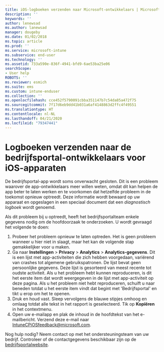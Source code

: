 ```yaml
---
title: iOS-logboeken verzenden naar Microsoft-ontwikkelaars | Microsoft Docs
description: ''
keywords: ''
author: lenewsad
ms.author: lanewsad
manager: dougeby
ms.date: 01/02/2018
ms.topic: article
ms.prod: ''
ms.service: microsoft-intune
ms.subservice: end-user
ms.technology: ''
ms.assetid: 733a590e-836f-4941-bfd9-6ae53ba25e06
searchScope:
- User help
ROBOTS: ''
ms.reviewer: esmich
ms.suite: ems
ms.custom: intune-enduser
ms.collection: ''
ms.openlocfilehash: cce452f5790091cbba351147b7c54da85a472f75
ms.sourcegitcommit: 7f17d6eb9dd41b031a6af4148863d2ffc4f49551
ms.translationtype: HT
ms.contentlocale: nl-NL
ms.lasthandoff: 04/21/2020
ms.locfileid: "79347441"
---
```

# <a name="send-logs-to-the-company-portal-developers-for-ios-devices"></a>Logboeken verzenden naar de bedrijfsportal-ontwikkelaars voor iOS-apparaten

De bedrijfsportal-app wordt soms onverwacht gesloten. Dit is een probleem waarover de app-ontwikkelaars meer willen weten, omdat dit kan helpen de app beter te laten werken en te voorkomen dat hetzelfde probleem in de toekomst opnieuw optreedt. Deze informatie wordt bewaard op uw apparaat en opgeslagen in een speciaal document dat een _diagnostisch logboek_ wordt genoemd.

Als dit probleem bij u optreedt, heeft het bedrijfsportalteam enkele gegevens nodig om de hoofdoorzaak te onderzoeken. U wordt gevraagd het volgende te doen:

1. Probeer het probleem opnieuw te laten optreden. Het is geen probleem wanneer u hier niet in slaagt, maar het kan de volgende stap gemakkelijker voor u maken.
2. Ga naar __Instellingen__ > __Privacy__ > __Analytics__ > __Analytics-gegevens__. Dit is een lijst met app-activiteiten die zich hebben voorgedaan, variërend van crashes tot algemene gebruikspatronen. De lijst bevat geen persoonlijke gegevens. Deze lijst is gesorteerd van meest recente tot oudste activiteit. Als u het probleem hebt kunnen reproduceren, is dit het eerste item dat wordt weergegeven in de lijst met app-activiteit op deze pagina. Als u het probleem niet hebt reproduceren, schuift u naar beneden totdat u het eerste item vindt dat begint met 'Bedrijfsportal' en tikt u erop om het te openen.
3. Druk en houd vast. Sleep vervolgens de blauwe stipjes omhoog en omlaag totdat alle tekst in het rapport is geselecteerd. Tik op __Kopiëren__ in het contextmenu.
4. Open uw e-mailapp en plak de inhoud in de hoofdtekst van het e-mailbericht. Verzend deze e-mail naar <a href="mailto:IntuneCPiOSfeedback@microsoft.com?subject=My Company Portal App Closed Unexpectedly&body=Press and hold, then paste your copied Company Portal app logs here.">IntuneCPiOSfeedback@microsoft.com</a>.

Nog hulp nodig? Neem contact op met het ondersteuningsteam van uw bedrijf. Controleer of de contactgegevens beschikbaar zijn op de [bedrijfsportalwebsite](https://go.microsoft.com/fwlink/?linkid=2010980).
